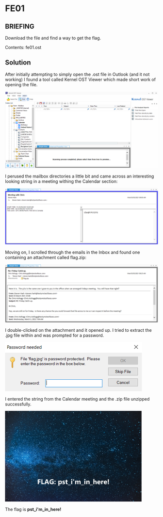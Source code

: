 # FE01
## BRIEFING
Download the file and find a way to get the flag.

Contents: fe01.ost

## Solution

After initially attempting to simply open the .ost file in Outlook (and it not working) I found a tool called Kernel OST Viewer which made short work of opening the file.

<img src="ost_viewer.png" width="650" >

I perused the mailbox directories a little bit and came across an interesting looking string in a meeting withing the Calendar section:

<img src="calendar_pass.png" width="650" >

Moving on, I scrolled through the emails in the Inbox and found one containing an attachment called flag.zip:

<img src="inbox.png" width="650" >

I double-clicked on the attachment and it opened up. I tried to extract the .jpg file within and was prompted for a password.

![protected](protected.png)

I entered the string from the Calendar meeting and the .zip file unzipped successfully.

<img src="flag.jpg" width="450" >

The flag is **pst_i'm_in_here!**
